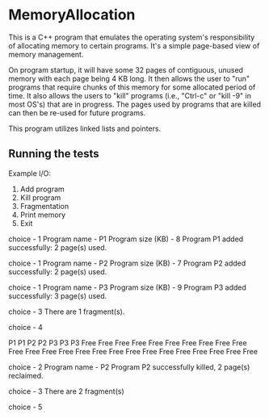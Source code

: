 # MemoryAllocation

This is a C++ program that emulates the operating system's responsibility of allocating memory to certain programs. It's a simple page-based view of memory management.

On program startup, it will have some 32 pages of contiguous, unused memory with each page being 4 KB long. It then allows the user to "run" programs that require chunks of this memory for some allocated period of time. It also allows the users to "kill" programs (i.e., "Ctrl-c" or "kill -9" in most OS's) that are in progress. The pages used by programs that are killed can then be re-used for future programs.

This program utilizes linked lists and pointers.

## Running the tests

Example I/O:

1. Add program
2. Kill program
3. Fragmentation
4. Print memory
5. Exit

choice - 1
Program name - P1
Program size (KB) - 8
Program P1 added successfully: 2 page(s) used.

choice - 1
Program name - P2
Program size (KB) - 7
Program P2 added successfully: 2 page(s) used.

choice - 1
Program name - P3
Program size (KB) - 9
Program P3 added successfully: 3 page(s) used. 

choice - 3
There are 1 fragment(s).

choice - 4

P1 P1 P2 P2 P3 P3  P3  Free
Free Free Free Free Free Free Free Free
Free Free Free Free Free Free Free Free
Free Free Free Free Free Free Free Free

choice - 2 
Program name - P2
Program P2 successfully killed, 2 page(s) reclaimed.

choice - 3
There are 2 fragment(s)

choice - 5
